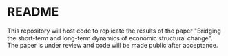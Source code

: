 # README
This repository will host code to replicate the results of the paper "Bridging the short-term and long-term dynamics of economic structural change". The paper is under review and code will be made public after acceptance.
